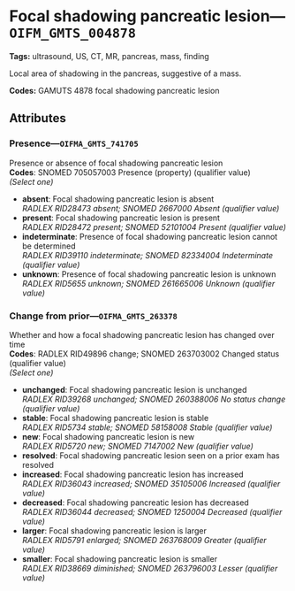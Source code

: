 # Focal shadowing pancreatic lesion—`OIFM_GMTS_004878`

**Tags:** ultrasound, US, CT, MR, pancreas, mass, finding

Local area of shadowing in the pancreas, suggestive of a mass.

**Codes:** GAMUTS 4878 focal shadowing pancreatic lesion

## Attributes

### Presence—`OIFMA_GMTS_741705`

Presence or absence of focal shadowing pancreatic lesion  
**Codes**: SNOMED 705057003 Presence (property) (qualifier value)  
*(Select one)*

- **absent**: Focal shadowing pancreatic lesion is absent  
_RADLEX RID28473 absent; SNOMED 2667000 Absent (qualifier value)_
- **present**: Focal shadowing pancreatic lesion is present  
_RADLEX RID28472 present; SNOMED 52101004 Present (qualifier value)_
- **indeterminate**: Presence of focal shadowing pancreatic lesion cannot be determined  
_RADLEX RID39110 indeterminate; SNOMED 82334004 Indeterminate (qualifier value)_
- **unknown**: Presence of focal shadowing pancreatic lesion is unknown  
_RADLEX RID5655 unknown; SNOMED 261665006 Unknown (qualifier value)_

### Change from prior—`OIFMA_GMTS_263378`

Whether and how a focal shadowing pancreatic lesion has changed over time  
**Codes**: RADLEX RID49896 change; SNOMED 263703002 Changed status (qualifier value)  
*(Select one)*

- **unchanged**: Focal shadowing pancreatic lesion is unchanged  
_RADLEX RID39268 unchanged; SNOMED 260388006 No status change (qualifier value)_
- **stable**: Focal shadowing pancreatic lesion is stable  
_RADLEX RID5734 stable; SNOMED 58158008 Stable (qualifier value)_
- **new**: Focal shadowing pancreatic lesion is new  
_RADLEX RID5720 new; SNOMED 7147002 New (qualifier value)_
- **resolved**: Focal shadowing pancreatic lesion seen on a prior exam has resolved  
- **increased**: Focal shadowing pancreatic lesion has increased  
_RADLEX RID36043 increased; SNOMED 35105006 Increased (qualifier value)_
- **decreased**: Focal shadowing pancreatic lesion has decreased  
_RADLEX RID36044 decreased; SNOMED 1250004 Decreased (qualifier value)_
- **larger**: Focal shadowing pancreatic lesion is larger  
_RADLEX RID5791 enlarged; SNOMED 263768009 Greater (qualifier value)_
- **smaller**: Focal shadowing pancreatic lesion is smaller  
_RADLEX RID38669 diminished; SNOMED 263796003 Lesser (qualifier value)_